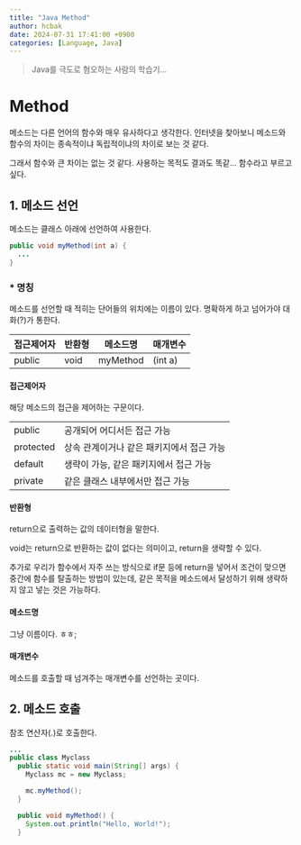 ```yaml
---
title: "Java Method"
author: hcbak
date: 2024-07-31 17:41:00 +0900
categories: [Language, Java]
---
```


> Java를 극도로 혐오하는 사람의 학습기...

# Method
메소드는 다른 언어의 함수와 매우 유사하다고 생각한다. 인터넷을 찾아보니 메소드와 함수의 차이는 종속적이냐 독립적이냐의 차이로 보는 것 같다.

그래서 함수와 큰 차이는 없는 것 같다. 사용하는 목적도 결과도 똑같... 함수라고 부르고 싶다.

## 1. 메소드 선언
메소드는 클래스 아래에 선언하여 사용한다.
```java
public void myMethod(int a) {
  ...
}
```

### * 명칭
메소드를 선언할 때 적히는 단어들의 위치에는 이름이 있다. 명확하게 하고 넘어가야 대화(?)가 통한다.
  
|접근제어자|반환형|메소드명|매개변수|
|-|-|-|-|
|public|void|myMethod|(int a)|
  
#### 접근제어자
해당 메소드의 접근을 제어하는 구문이다.

|||
|-|-|
|public|공개되어 어디서든 접근 가능|
|protected|상속 관계이거나 같은 패키지에서 접근 가능|
|default|생략이 가능, 같은 패키지에서 접근 가능|
|private|같은 클래스 내부에서만 접근 가능|

#### 반환형
return으로 출력하는 값의 데이터형을 말한다.

void는 return으로 반환하는 값이 없다는 의미이고, return을 생략할 수 있다.

추가로 우리가 함수에서 자주 쓰는 방식으로 if문 등에 return을 넣어서 조건이 맞으면 중간에 함수를 탈출하는 방법이 있는데, 같은 목적을 메소드에서 달성하기 위해 생략하지 않고 넣는 것은 가능하다.

#### 메소드명
그냥 이름이다. ㅎㅎ;

#### 매개변수
메소드를 호출할 때 넘겨주는 매개변수를 선언하는 곳이다.


## 2. 메소드 호출

참조 연산자(.)로 호출한다.

```java
...
public class Myclass
  public static void main(String[] args) {
    Myclass mc = new Myclass;

    mc.myMethod();
  }

  public void myMethod() {
    System.out.println("Hello, World!");
  }
```

